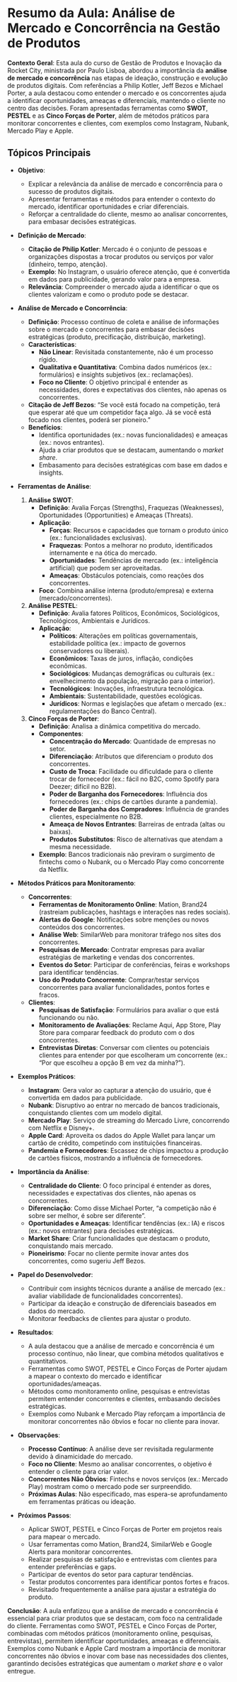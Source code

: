 # Resumo da Aula: Análise de Mercado e Concorrência na Gestão de Produtos

**Contexto Geral**: Esta aula do curso de Gestão de Produtos e Inovação da Rocket City, ministrada por Paulo Lisboa, abordou a importância da **análise de mercado e concorrência** nas etapas de ideação, construção e evolução de produtos digitais. Com referências a Philip Kotler, Jeff Bezos e Michael Porter, a aula destacou como entender o mercado e os concorrentes ajuda a identificar oportunidades, ameaças e diferenciais, mantendo o cliente no centro das decisões. Foram apresentadas ferramentas como **SWOT**, **PESTEL** e as **Cinco Forças de Porter**, além de métodos práticos para monitorar concorrentes e clientes, com exemplos como Instagram, Nubank, Mercado Play e Apple.

## Tópicos Principais

- **Objetivo**:
  - Explicar a relevância da análise de mercado e concorrência para o sucesso de produtos digitais.
  - Apresentar ferramentas e métodos para entender o contexto do mercado, identificar oportunidades e criar diferenciais.
  - Reforçar a centralidade do cliente, mesmo ao analisar concorrentes, para embasar decisões estratégicas.

- **Definição de Mercado**:
  - **Citação de Philip Kotler**: Mercado é o conjunto de pessoas e organizações dispostas a trocar produtos ou serviços por valor (dinheiro, tempo, atenção).
  - **Exemplo**: No Instagram, o usuário oferece atenção, que é convertida em dados para publicidade, gerando valor para a empresa.
  - **Relevância**: Compreender o mercado ajuda a identificar o que os clientes valorizam e como o produto pode se destacar.

- **Análise de Mercado e Concorrência**:
  - **Definição**: Processo contínuo de coleta e análise de informações sobre o mercado e concorrentes para embasar decisões estratégicas (produto, precificação, distribuição, marketing).
  - **Características**:
    - **Não Linear**: Revisitada constantemente, não é um processo rígido.
    - **Qualitativa e Quantitativa**: Combina dados numéricos (ex.: formulários) e insights subjetivos (ex.: reclamações).
    - **Foco no Cliente**: O objetivo principal é entender as necessidades, dores e expectativas dos clientes, não apenas os concorrentes.
  - **Citação de Jeff Bezos**: “Se você está focado na competição, terá que esperar até que um competidor faça algo. Já se você está focado nos clientes, poderá ser pioneiro.”
  - **Benefícios**:
    - Identifica oportunidades (ex.: novas funcionalidades) e ameaças (ex.: novos entrantes).
    - Ajuda a criar produtos que se destacam, aumentando o *market share*.
    - Embasamento para decisões estratégicas com base em dados e insights.

- **Ferramentas de Análise**:
  1. **Análise SWOT**:
     - **Definição**: Avalia Forças (Strengths), Fraquezas (Weaknesses), Oportunidades (Opportunities) e Ameaças (Threats).
     - **Aplicação**:
       - **Forças**: Recursos e capacidades que tornam o produto único (ex.: funcionalidades exclusivas).
       - **Fraquezas**: Pontos a melhorar no produto, identificados internamente e na ótica do mercado.
       - **Oportunidades**: Tendências de mercado (ex.: inteligência artificial) que podem ser aproveitadas.
       - **Ameaças**: Obstáculos potenciais, como reações dos concorrentes.
     - **Foco**: Combina análise interna (produto/empresa) e externa (mercado/concorrentes).
  2. **Análise PESTEL**:
     - **Definição**: Avalia fatores Políticos, Econômicos, Sociológicos, Tecnológicos, Ambientais e Jurídicos.
     - **Aplicação**:
       - **Políticos**: Alterações em políticas governamentais, estabilidade política (ex.: impacto de governos conservadores ou liberais).
       - **Econômicos**: Taxas de juros, inflação, condições econômicas.
       - **Sociológicos**: Mudanças demográficas ou culturais (ex.: envelhecimento da população, migração para o interior).
       - **Tecnológicos**: Inovações, infraestrutura tecnológica.
       - **Ambientais**: Sustentabilidade, questões ecológicas.
       - **Jurídicos**: Normas e legislações que afetam o mercado (ex.: regulamentações do Banco Central).
  3. **Cinco Forças de Porter**:
     - **Definição**: Analisa a dinâmica competitiva do mercado.
     - **Componentes**:
       - **Concentração do Mercado**: Quantidade de empresas no setor.
       - **Diferenciação**: Atributos que diferenciam o produto dos concorrentes.
       - **Custo de Troca**: Facilidade ou dificuldade para o cliente trocar de fornecedor (ex.: fácil no B2C, como Spotify para Deezer; difícil no B2B).
       - **Poder de Barganha dos Fornecedores**: Influência dos fornecedores (ex.: chips de cartões durante a pandemia).
       - **Poder de Barganha dos Compradores**: Influência de grandes clientes, especialmente no B2B.
       - **Ameaça de Novos Entrantes**: Barreiras de entrada (altas ou baixas).
       - **Produtos Substitutos**: Risco de alternativas que atendam a mesma necessidade.
     - **Exemplo**: Bancos tradicionais não previram o surgimento de fintechs como o Nubank, ou o Mercado Play como concorrente da Netflix.

- **Métodos Práticos para Monitoramento**:
  - **Concorrentes**:
    - **Ferramentas de Monitoramento Online**: Mation, Brand24 (rastreiam publicações, hashtags e interações nas redes sociais).
    - **Alertas do Google**: Notificações sobre menções ou novos conteúdos dos concorrentes.
    - **Análise Web**: SimilarWeb para monitorar tráfego nos sites dos concorrentes.
    - **Pesquisas de Mercado**: Contratar empresas para avaliar estratégias de marketing e vendas dos concorrentes.
    - **Eventos do Setor**: Participar de conferências, feiras e workshops para identificar tendências.
    - **Uso do Produto Concorrente**: Comprar/testar serviços concorrentes para avaliar funcionalidades, pontos fortes e fracos.
  - **Clientes**:
    - **Pesquisas de Satisfação**: Formulários para avaliar o que está funcionando ou não.
    - **Monitoramento de Avaliações**: Reclame Aqui, App Store, Play Store para comparar feedback do produto com o dos concorrentes.
    - **Entrevistas Diretas**: Conversar com clientes ou potenciais clientes para entender por que escolheram um concorrente (ex.: “Por que escolheu a opção B em vez da minha?”).

- **Exemplos Práticos**:
  - **Instagram**: Gera valor ao capturar a atenção do usuário, que é convertida em dados para publicidade.
  - **Nubank**: Disruptivo ao entrar no mercado de bancos tradicionais, conquistando clientes com um modelo digital.
  - **Mercado Play**: Serviço de streaming do Mercado Livre, concorrendo com Netflix e Disney+.
  - **Apple Card**: Aproveita os dados do Apple Wallet para lançar um cartão de crédito, competindo com instituições financeiras.
  - **Pandemia e Fornecedores**: Escassez de chips impactou a produção de cartões físicos, mostrando a influência de fornecedores.

- **Importância da Análise**:
  - **Centralidade do Cliente**: O foco principal é entender as dores, necessidades e expectativas dos clientes, não apenas os concorrentes.
  - **Diferenciação**: Como disse Michael Porter, “a competição não é sobre ser melhor, é sobre ser diferente”.
  - **Oportunidades e Ameaças**: Identificar tendências (ex.: IA) e riscos (ex.: novos entrantes) para decisões estratégicas.
  - **Market Share**: Criar funcionalidades que destacam o produto, conquistando mais mercado.
  - **Pioneirismo**: Focar no cliente permite inovar antes dos concorrentes, como sugeriu Jeff Bezos.

- **Papel do Desenvolvedor**:
  - Contribuir com insights técnicos durante a análise de mercado (ex.: avaliar viabilidade de funcionalidades concorrentes).
  - Participar da ideação e construção de diferenciais baseados em dados do mercado.
  - Monitorar feedbacks de clientes para ajustar o produto.

- **Resultados**:
  - A aula destacou que a análise de mercado e concorrência é um processo contínuo, não linear, que combina métodos qualitativos e quantitativos.
  - Ferramentas como SWOT, PESTEL e Cinco Forças de Porter ajudam a mapear o contexto do mercado e identificar oportunidades/ameaças.
  - Métodos como monitoramento online, pesquisas e entrevistas permitem entender concorrentes e clientes, embasando decisões estratégicas.
  - Exemplos como Nubank e Mercado Play reforçam a importância de monitorar concorrentes não óbvios e focar no cliente para inovar.

- **Observações**:
  - **Processo Contínuo**: A análise deve ser revisitada regularmente devido à dinamicidade do mercado.
  - **Foco no Cliente**: Mesmo ao analisar concorrentes, o objetivo é entender o cliente para criar valor.
  - **Concorrentes Não Óbvios**: Fintechs e novos serviços (ex.: Mercado Play) mostram como o mercado pode ser surpreendido.
  - **Próximas Aulas**: Não especificado, mas espera-se aprofundamento em ferramentas práticas ou ideação.

- **Próximos Passos**:
  - Aplicar SWOT, PESTEL e Cinco Forças de Porter em projetos reais para mapear o mercado.
  - Usar ferramentas como Mation, Brand24, SimilarWeb e Google Alerts para monitorar concorrentes.
  - Realizar pesquisas de satisfação e entrevistas com clientes para entender preferências e gaps.
  - Participar de eventos do setor para capturar tendências.
  - Testar produtos concorrentes para identificar pontos fortes e fracos.
  - Revisitado frequentemente a análise para ajustar a estratégia do produto.

**Conclusão**: A aula enfatizou que a análise de mercado e concorrência é essencial para criar produtos que se destacam, com foco na centralidade do cliente. Ferramentas como SWOT, PESTEL e Cinco Forças de Porter, combinadas com métodos práticos (monitoramento online, pesquisas, entrevistas), permitem identificar oportunidades, ameaças e diferenciais. Exemplos como Nubank e Apple Card mostram a importância de monitorar concorrentes não óbvios e inovar com base nas necessidades dos clientes, garantindo decisões estratégicas que aumentam o *market share* e o valor entregue.